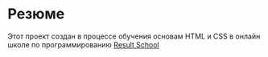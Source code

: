 # Резюме

Этот проект создан в процессе обучения основам HTML и CSS в онлайн школе по программированию [Result School](https://lk.result.school/teach/control/stream/view/id/695281402)
